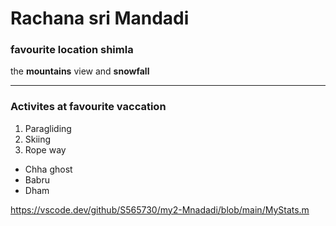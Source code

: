 # Rachana sri Mandadi 
### favourite location shimla
the **mountains** view and **snowfall**

-----------------------------

### Activites at favourite vaccation

1. Paragliding
2. Skiing
3. Rope way
- Chha ghost
- Babru
- Dham

https://vscode.dev/github/S565730/my2-Mnadadi/blob/main/MyStats.m